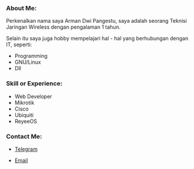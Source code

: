 ### About Me:

Perkenalkan nama saya Arman Dwi Pangestu, saya adalah seorang Teknisi Jaringan Wireless dengan pengalaman 1 tahun.

Selain itu saya juga hobby mempelajari hal - hal yang berhubungan dengan IT, seperti:

- Programming
- GNU/Linux
- Dll

### Skill or Experience:

- Web Developer
- Mikrotik
- Cisco
- Ubiquiti
- ReyeeOS

### Contact Me:

- <a href="https://t.me/armandwipangestu" target="_blank" class="text-muted">
  <i class="fab fa-telegram"></i> Telegram
</a>

- <a href="mailto:armandwi.pangestu7@gmail.com" target="_blank" class="text-muted">
  <i class="fas fa-envelope"></i> Email
</a>

<div class="mb-5">
</div>